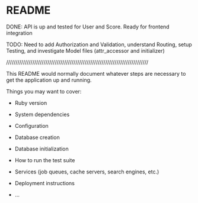 # README

DONE: API is up and tested for User and Score. Ready for frontend integration

TODO: Need to add Authorization and Validation, understand Routing, setup Testing, and investigate Model files (attr_accessor and initializer)

////////////////////////////////////////////////////////////////////////////

This README would normally document whatever steps are necessary to get the
application up and running.

Things you may want to cover:

* Ruby version

* System dependencies

* Configuration

* Database creation

* Database initialization

* How to run the test suite

* Services (job queues, cache servers, search engines, etc.)

* Deployment instructions

* ...
